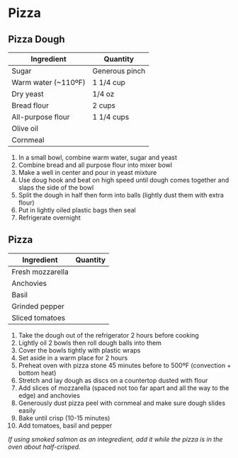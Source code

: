 Pizza
=====

Pizza Dough
-----------

Ingredient | Quantity
---|---
Sugar | Generous pinch
Warm water (~110ºF) | 1 1/4 cup
Dry yeast | 1/4 oz
Bread flour | 2 cups
All-purpose flour | 1 1/4 cups
Olive oil |
Cornmeal |

1. In a small bowl, combine warm water, sugar and yeast
2. Combine bread and all purpose flour into mixer bowl
3. Make a well in center and pour in yeast mixture
4. Use doug hook and beat on high speed until dough comes together and slaps the side of the bowl
5. Split the dough in half then form into balls (lightly dust them with extra flour)
6. Put in lightly oiled plastic bags then seal
7. Refrigerate overnight

Pizza
-----

Ingredient | Quantity
---|---
Fresh mozzarella |
Anchovies |
Basil |
Grinded pepper |
Sliced tomatoes |

1. Take the dough out of the refrigerator 2 hours before cooking
2. Lightly oil 2 bowls then roll dough balls into them
3. Cover the bowls tightly with plastic wraps
4. Set aside in a warm place for 2 hours
5. Preheat oven with pizza stone 45 minutes before to 500ºF (convection + bottom heat)
6. Stretch and lay dough as discs on a countertop dusted with flour
7. Add slices of mozzarella (spaced not too far apart and all the way to the edge) and anchovies
8. Generously dust pizza peel with cornmeal and make sure dough slides easily
9. Bake until crisp (10-15 minutes)
10. Add tomatoes, basil and pepper

*If using smoked salmon as an integredient, add it while the pizza is in the oven about half-crisped.*
